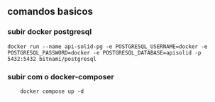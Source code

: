 ## comandos basicos

### subir docker postgresql

```
docker run --name api-solid-pg -e POSTGRESQL_USERNAME=docker -e POSTGRESQL_PASSWORD=docker -e POSTGRESQL_DATABASE=apisolid -p 5432:5432 bitnami/postgresql
```

### subir com o docker-composer

```
    docker compose up -d
```
